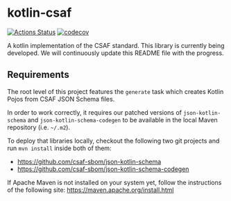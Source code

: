 # kotlin-csaf

[![Actions Status](https://github.com/csaf-sbom/kotlin-csaf/workflows/build/badge.svg)](https://github.com/csaf-sbom/kotlin-csaf/actions) [![codecov](https://codecov.io/gh/csaf-sbom/kotlin-csaf/graph/badge.svg?token=XGBIJHSLUK)](https://codecov.io/gh/csaf-sbom/kotlin-csaf) 

A kotlin implementation of the CSAF standard. This library is currently being developed. We will continuously update this README file with the progress.

## Requirements

The root level of this project features the `generate` task which creates Kotlin Pojos from CSAF JSON Schema files.

In order to work correctly, it requires our patched versions of `json-kotlin-schema` and `json-kotlin-schema-codegen`
to be available in the local Maven repository (i.e. `~/.m2`).

To deploy that libraries locally, checkout the following two git projects and run `mvn install` inside both of them:
- https://github.com/csaf-sbom/json-kotlin-schema
- https://github.com/csaf-sbom/json-kotlin-schema-codegen

If Apache Maven is not installed on your system yet, follow the instructions of the following site:
https://maven.apache.org/install.html
